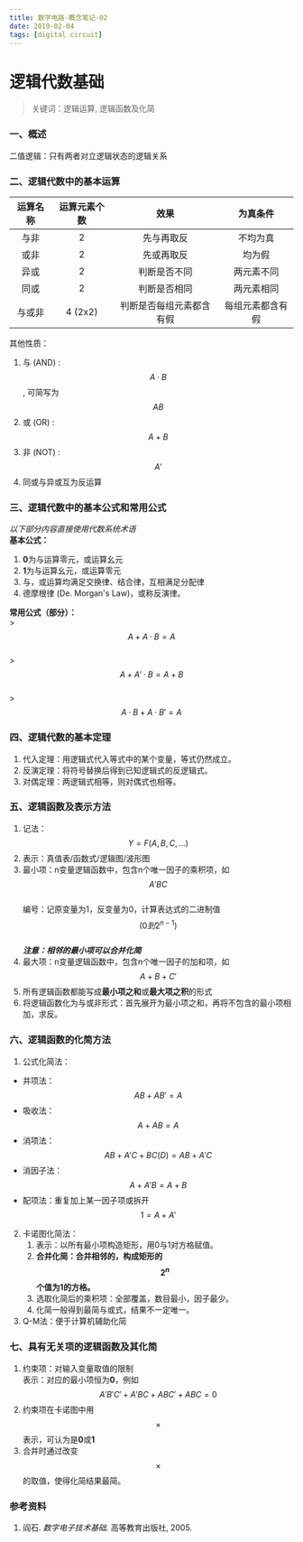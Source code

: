 ```yaml
---
title: 数字电路-概念笔记-02
date: 2019-02-04
tags: [digital circuit]
---
```

# 逻辑代数基础
> 关键词：逻辑运算, 逻辑函数及化简

### 一、概述
二值逻辑：只有两者对立逻辑状态的逻辑关系  

### 二、逻辑代数中的基本运算  

| 运算名称 | 运算元素个数 | 效果 | 为真条件 |
| :-----: | :------: | :------: | :------: |
| 与非 | 2 | 先与再取反 | 不均为真
| 或非 | 2 | 先或再取反 | 均为假
| 异或 | 2 | 判断是否不同 | 两元素不同
| 同或 | 2 | 判断是否相同 | 两元素相同
| 与或非 | 4 (2x2) | 判断是否每组元素都含有假 | 每组元素都含有假

<!-- more -->
其他性质：  
1. 与 (AND) : $$ A · B $$, 可简写为 $$ AB $$
2. 或 (OR) : $$ A + B $$
3. 非 (NOT) : $$ A' $$
4. 同或与异或互为反运算

### 三、逻辑代数中的基本公式和常用公式
*以下部分内容直接使用代数系统术语*  
**基本公式：**
1. **0**为与运算零元，或运算幺元
2. **1**为与运算幺元，或运算零元
3. 与，或运算均满足交换律、结合律，互相满足分配律
4. 德摩根律 (De. Morgan's Law)，或称反演律。  

**常用公式（部分）：**    
	> $$ A + A · B = A  $$  
	> $$ A + A' · B = A + B  $$  
	> $$ A · B + A · B' = A $$  

### 四、逻辑代数的基本定理
1. 代入定理：用逻辑式代入等式中的某个变量，等式仍然成立。
2. 反演定理：将符号替换后得到已知逻辑式的反逻辑式。
3. 对偶定理：两逻辑式相等，则对偶式也相等。

### 五、逻辑函数及表示方法
1. 记法：$$ Y = F (A,B,C,…) $$
2. 表示：真值表/函数式/逻辑图/波形图
3. 最小项：n变量逻辑函数中，包含n个唯一因子的乘积项，如 $$ A'BC $$  
编号：记原变量为1，反变量为0，计算表达式的二进制值 $$ (0到2^{n-1}) $$  
***注意：相邻的最小项可以合并化简***
4. 最大项：n变量逻辑函数中，包含n个唯一因子的加和项，如 $$ A+B+C' $$
5. 所有逻辑函数都能写成**最小项之和**或**最大项之积**的形式
6. 将逻辑函数化为与或非形式：首先展开为最小项之和，再将不包含的最小项相加，求反。

### 六、逻辑函数的化简方法
1. 公式化简法：
- 并项法： $$ AB+AB'=A $$
- 吸收法： $$ A+AB=A $$
- 消项法： $$ AB+A'C+BC(D)=AB+A'C $$  
- 消因子法： $$ A+A'B=A+B $$
- 配项法：重复加上某一因子项或拆开 $$ 1=A+A' $$
2. 卡诺图化简法：
	1. 表示：以所有最小项构造矩形，用0与1对方格赋值。  
	2. **合并化简：合并相邻的，构成矩形的 $$ 2^n $$ 个值为1的方格。**
	3. 选取化简后的乘积项：全部覆盖，数目最小，因子最少。
	4. 化简一般得到最简与或式，结果不一定唯一。
3. Q-M法：便于计算机辅助化简

### 七、具有无关项的逻辑函数及其化简
1. 约束项：对输入变量取值的限制  
表示：对应的最小项恒为**0**，例如 $$ A'B'C'+A'BC+ABC'+ABC=0 $$  
2. 约束项在卡诺图中用 $$ \times $$ 表示，可认为是**0**或**1**
3. 合并时通过改变 $$ \times $$ 的取值，使得化简结果最简。

### 参考资料
1. 阎石. *数字电子技术基础.* 高等教育出版社, 2005.



